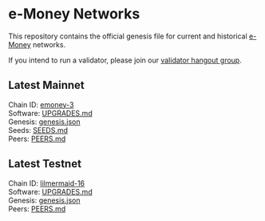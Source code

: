 # e-Money Networks

This repository contains the official genesis file for current and historical [e-Money](https://e-money.com) networks.

If you intend to run a validator, please join our [validator hangout group](https://t.me/joinchat/HBB5elfpWv8rADBFhhjbtg).

## Latest Mainnet

Chain ID: [emoney-3](emoney-3/README.md)  
Software: [UPGRADES.md](emoney-3/UPGRADES.md)  
Genesis:  [genesis.json](https://raw.githubusercontent.com/e-money/networks/master/emoney-3/genesis.json)  
Seeds: [SEEDS.md](emoney-3/SEEDS.md)  
Peers: [PEERS.md](emoney-3/PEERS.md)  

## Latest Testnet

Chain ID: [lilmermaid-16](lilmermaid-16/README.md)  
Software: [UPGRADES.md](lilmermaid-16/UPGRADES.md)  
Genesis:  [genesis.json](https://raw.githubusercontent.com/e-money/networks/master/lilmermaid-16/genesis.json)  
Peers: [PEERS.md](lilmermaid-16/PEERS.md)  
